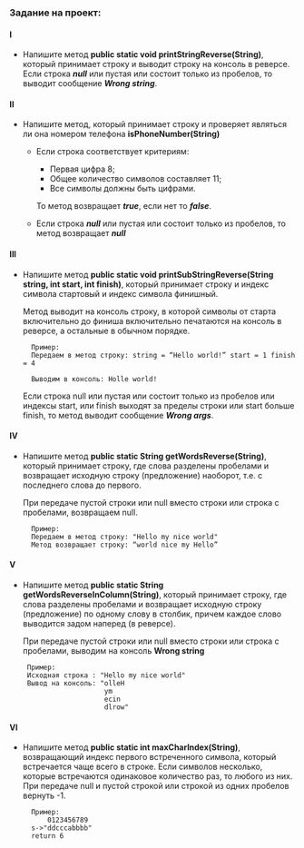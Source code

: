 ### Задание на проект:

#### I
* Напишите метод **public static void printStringReverse(String)**, который принимает строку и выводит строку на консоль в реверсе. Если строка **_null_** или пустая или состоит только из пробелов, то выводит сообщение _**Wrong string**_.

#### II
* Напишите метод, который принимает строку и проверяет являться ли она номером телефона **isPhoneNumber(String)**
    - Если строка соответствует критериям:
        - Первая цифра 8;
        - Общее количество символов составляет 11;
        - Все символы должны быть цифрами.

      То метод возвращает **_true_**, если нет то **_false_**.
    - Если строка _**null**_ или пустая или состоит только из пробелов, то метод возвращает **_null_**

#### III
* Напишите метод **public static void printSubStringReverse(String string, int start, int finish)**, который принимает строку и индекс символа стартовый и индекс символа финишный.

  Метод выводит на консоль строку, в которой символы от старта включительно до финиша включительно печатаются на консоль в реверсе, а остальные в обычном порядке.
  ```
    Пример: 
    Передаем в метод строку: string = “Hello world!” start = 1 finish = 4
    
    Выводим в консоль: Holle world!
  ```
  Если строка null или пустая или состоит только из пробелов или индексы start, или finish выходят за пределы строки или start больше finish, то метод выводит сообщение **_Wrong args_**.

#### IV
* Напишите метод **public static String getWordsReverse(String)**, который принимает строку, где слова разделены пробелами и возвращает исходную строку (предложение) наоборот, т.е. с последнего слова до первого.

  При передаче пустой строки или null вместо строки или строка с пробелами, возвращаем null.

  ```
    Пример: 
    Передаем в метод строку: "Hello my nice world"
    Метод возвращает строку: “world nice my Hello”
  ```

#### V
* Напишите метод **public static String getWordsReverseInColumn(String)**, который принимает строку, где слова разделены пробелами и возвращает исходную строку (предложение) по одному слову в столбик, причем каждое слово выводится задом наперед (в реверсе).

  При передаче пустой строки или null вместо строки или строка с пробелами, выводим на консоль **Wrong string**
   ```
    Пример: 
    Исходная строка : "Hello my nice world"
    Вывод на консоль: "olleH 
                       ym 
                       ecin 
                       dlrow"
  ```

#### VI
* Напишите метод **public static int maxCharIndex(String)**, возвращающий индекс первого встреченного символа, который встречается чаще всего в строке. Если символов несколько, которые встречаются одинаковое количество раз, то любого из них.
  При передаче null и пустой строкой или строкой из одних пробелов вернуть -1.

  ```
    Пример:
        0123456789
    s->"ddcccabbbb"
    return 6
  ```
  